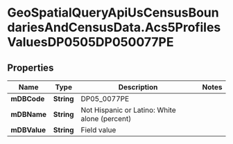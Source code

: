 # GeoSpatialQueryApiUsCensusBoundariesAndCensusData.Acs5ProfilesValuesDP0505DP050077PE

## Properties

Name | Type | Description | Notes
------------ | ------------- | ------------- | -------------
**mDBCode** | **String** | DP05_0077PE | 
**mDBName** | **String** | Not Hispanic or Latino: White alone (percent) | 
**mDBValue** | **String** | Field value | 


